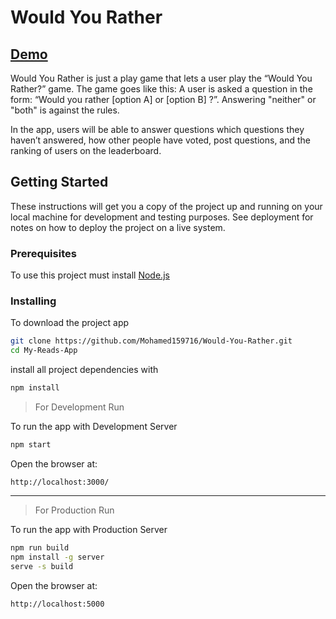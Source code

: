 # Would You Rather

## [Demo](https://mohamed159716.github.io/Room-Chat-App/)

Would You Rather is just a play game that lets a user play the “Would You Rather?” game. The game goes like this: A user is asked a question in the form: “Would you rather [option A] or [option B] ?”. Answering "neither" or "both" is against the rules.

In the app, users will be able to answer questions which questions they haven’t answered, how other people have voted, post questions, and the ranking of users on the leaderboard.

## Getting Started

These instructions will get you a copy of the project up and running on your local machine for development and testing purposes. See deployment for notes on how to deploy the project on a live system.

### **Prerequisites**

To use this project must install [Node.js](https://nodejs.org/en/)

### **Installing**

To download the project app

```bash
git clone https://github.com/Mohamed159716/Would-You-Rather.git
cd My-Reads-App
```

install all project dependencies with

```bash
npm install
```

> For Development Run

To run the app with Development Server

```bash
npm start
```

Open the browser at:

```
http://localhost:3000/
```

<hr>

> For Production Run

To run the app with Production Server

```bash
npm run build
npm install -g server
serve -s build

```

Open the browser at:

```
http://localhost:5000
```
